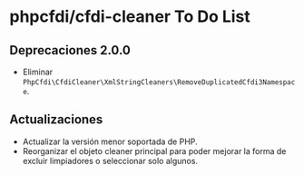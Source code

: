 # phpcfdi/cfdi-cleaner To Do List

## Deprecaciones 2.0.0

- Eliminar `PhpCfdi\CfdiCleaner\XmlStringCleaners\RemoveDuplicatedCfdi3Namespace`.

## Actualizaciones

- Actualizar la versión menor soportada de PHP.
- Reorganizar el objeto cleaner principal para poder mejorar la forma de excluir limpiadores o seleccionar solo algunos.
